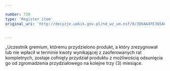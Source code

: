 ```yaml
---

number: 739
type: 'Register item'
original_uri: 'http://decyzje.uokik.gov.pl/nd_wz_um.nsf/0/3D6AA4FE365ACE10C12572DD0032968F?OpenDocument'


---
```


„Uczestnik gremium, któremu przydzielono produkt, a który zrezygnował lub nie wpłacił w terminie kwoty wynikającej z zaoferowanych rat kompletnych, zostaje cofnięty przydział produktu z możliwością odsunięcia go od zgromadzenia przydziałowego na kolejne trzy (3) miesiące.
